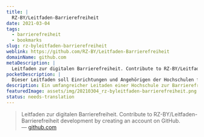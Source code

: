 ```yaml
---
title: |
  RZ-BY/Leitfaden-Barrierefreiheit
date: 2021-03-04
tags:
  - barrierefreiheit
  - bookmarks
slug: rz-byleitfaden-barrierefreiheit
weblink: https://github.com/RZ-BY/Leitfaden-Barrierefreiheit
domainName: github.com
metaDescription: |
  Leitfaden zur digitalen Barrierefreiheit. Contribute to RZ-BY/Leitfaden-Barrierefreiheit development by creating an account on GitHub.
pocketDescription: |
  Dieser Leitfaden soll Einrichtungen und Angehörigen der Hochschulen für Angewandte Wissenschaft in Bayern eine Handreichung bei der Umsetzung der Barrierefreiheit in der IT (Webangebote und Dokumente) geben. Der Leitfaden wird im GitHub-Projekt Leitfaden-Barrierefreiheit gepflegt.
description: Ein umfangreicher Leitaden einer Hochschule zur Barrierefreiheit. Dieser ist öffentlich auf Github geteilt.
featuredImage: assets/img/20210304_rz-byleitfaden-barrierefreiheit.png
status: needs-translation
---
```

<blockquote>Leitfaden zur digitalen Barrierefreiheit. Contribute to RZ-BY/Leitfaden-Barrierefreiheit development by creating an account on GitHub.
<footer>— <a href="https://github.com/RZ-BY/Leitfaden-Barrierefreiheit">github.com</a></footer></blockquote>
